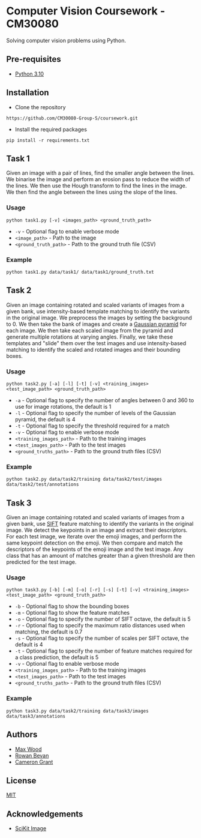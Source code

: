 # Computer Vision Coursework - CM30080

Solving computer vision problems using Python.

## Pre-requisites
- [Python 3.10](https://www.python.org/downloads/)

## Installation
- Clone the repository
```
https://github.com/CM30080-Group-S/coursework.git
```
- Install the required packages
```
pip install -r requirements.txt
```

## Task 1
Given an image with a pair of lines, find the smaller angle between the lines. We binarise the image and perform an erosion pass to reduce the width of the lines. We then use the Hough transform to find the lines in the image. We then find the angle between the lines using the slope of the lines.

### Usage
```
python task1.py [-v] <images_path> <ground_truth_path>
```
- `-v` - Optional flag to enable verbose mode
- `<image_path>` - Path to the image
- `<ground_truth_path>` - Path to the ground truth file (CSV)

### Example
```
python task1.py data/task1/ data/task1/ground_truth.txt
```

## Task 2
Given an image containing rotated and scaled variants of images from a given bank, use intensity-based template matching to identify the variants in the original image. We preprocess the images by setting the background to 0. We then take the bank of images and create a [Gaussian pyramid](https://en.wikipedia.org/wiki/Pyramid_(image_processing)) for each image. We then take each scaled image from the pyramid and generate multiple rotations at varying angles. Finally, we take these templates and "slide" them over the test images and use intensity-based matching to identify the scaled and rotated images and their bounding boxes.

### Usage
```
python task2.py [-a] [-l] [-t] [-v] <training_images> <test_image_path> <ground_truth_path>
```
- `-a` - Optional flag to specify the number of angles between 0 and 360 to use for image rotations, the default is 1
- `-l` - Optional flag to specify the number of levels of the Gaussian pyramid, the default is 4
- `-t` - Optional flag to specify the threshold required for a match
- `-v` - Optional flag to enable verbose mode
- `<training_images_path>` - Path to the training images
- `<test_images_path>` - Path to the test images
- `<ground_truths_path>` - Path to the ground truth files (CSV)

### Example
```
python task2.py data/task2/training data/task2/test/images data/task2/test/annotations
```

## Task 3
Given an image containing rotated and scaled variants of images from a given bank, use [SIFT](https://en.wikipedia.org/wiki/Scale-invariant_feature_transform) feature matching to identify the variants in the original image. We detect the keypoints in an image and extract their descriptors. For each test image, we iterate over the emoji images, and perform the same keypoint detection on the emoji. We then compare and match the descriptors of the keypoints of the emoji image and the test image. Any class that has an amount of matches greater than a given threshold are then predicted for the test image.

### Usage
```
python task3.py [-b] [-m] [-o] [-r] [-s] [-t] [-v] <training_images> <test_image_path> <ground_truth_path>
```
- `-b` - Optional flag to show the bounding boxes
- `-m` - Optional flag to show the feature matches
- `-o` - Optional flag to specify the number of SIFT octave, the default is 5
- `-r` - Optional flag to specify the maximum ratio distances used when matching, the default is 0.7
- `-s` - Optional flag to specify the number of scales per SIFT octave, the default is 4
- `-t` - Optional flag to specify the number of feature matches required for a class prediction, the default is 5
- `-v` - Optional flag to enable verbose mode
- `<training_images_path>` - Path to the training images
- `<test_images_path>` - Path to the test images
- `<ground_truths_path>` - Path to the ground truth files (CSV)

### Example
```
python task3.py data/task2/training data/task3/images data/task3/annotations
```

## Authors
- [Max Wood](https://maxwood.tech)
- [Rowan Bevan](https://github.com/RowanBevan)
- [Cameron Grant](https://github.com/cg-2611)

## License
[MIT](https://choosealicense.com/licenses/mit/)

## Acknowledgements
- [SciKit Image](https://scikit-image.org/)